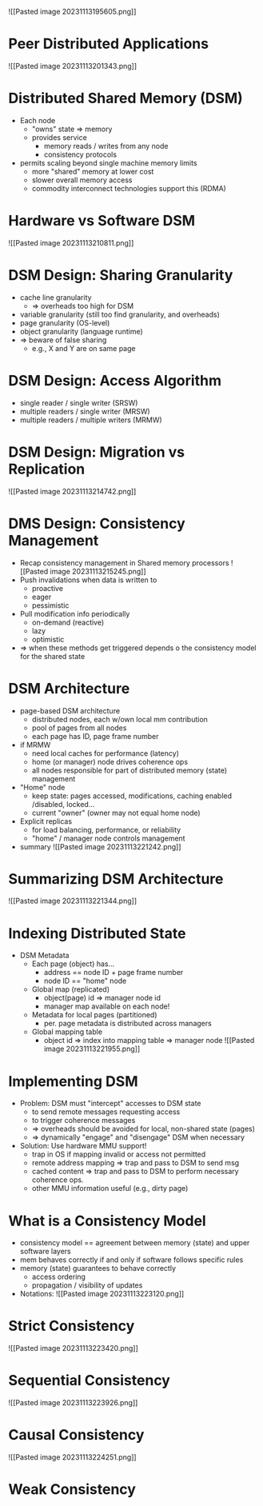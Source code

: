 ![[Pasted image 20231113195605.png]]
# Peer Distributed Applications
![[Pasted image 20231113201343.png]]
# Distributed Shared Memory (DSM)
- Each node
	- "owns" state => memory
	- provides service
		- memory reads / writes from any node
		- consistency protocols
- permits scaling beyond single machine memory limits
	- more "shared" memory at lower cost
	- slower overall memory access
	- commodity interconnect technologies support this (RDMA)
# Hardware vs Software DSM
![[Pasted image 20231113210811.png]]
# DSM Design: Sharing Granularity
- cache line granularity
	- => overheads too high for DSM
- variable granularity (still too find granularity, and overheads)
- page granularity (OS-level)
- object granularity (language runtime)
- => beware of false sharing
	- e.g., X and Y are on same page
# DSM Design: Access Algorithm
- single reader / single writer (SRSW)
- multiple readers / single writer (MRSW)
- multiple readers / multiple writers (MRMW)
# DSM Design: Migration vs Replication
![[Pasted image 20231113214742.png]]
# DMS Design: Consistency Management
- Recap consistency management in Shared memory processors
![[Pasted image 20231113215245.png]]
- Push invalidations when data is written to
	- proactive
	- eager
	- pessimistic
- Pull modification info periodically
	- on-demand (reactive)
	- lazy
	- optimistic
- => when these methods get triggered depends o the consistency model for the shared state
# DSM Architecture
- page-based DSM architecture
	- distributed nodes, each w/own local mm contribution
	- pool of pages from all nodes
	- each page has ID, page frame number
- if MRMW
	- need local caches for performance (latency)
	- home (or manager) node drives coherence ops
	- all nodes responsible for part of distributed memory (state) management
- "Home" node
	- keep state: pages accessed, modifications, caching enabled /disabled, locked...
	- current "owner" (owner may not equal home node)
- Explicit replicas
	- for load balancing, performance, or reliability
	- "home" / manager node controls management
- summary
![[Pasted image 20231113221242.png]]
# Summarizing DSM Architecture
![[Pasted image 20231113221344.png]]
# Indexing Distributed State
- DSM Metadata
	- Each page (object) has...
		- address == node ID + page frame number
		- node ID == "home" node
	- Global map (replicated)
		- object(page) id => manager node id
		- manager map available on each node!
	- Metadata for local pages (partitioned)
		- per. page metadata is distributed across managers
	- Global mapping table
		- object id => index into mapping table => manager node
![[Pasted image 20231113221955.png]]
# Implementing DSM
- Problem: DSM must "intercept" accesses to DSM state
	- to send remote messages requesting access
	- to trigger coherence messages
	- => overheads should be avoided for local, non-shared state (pages)
	- => dynamically "engage" and "disengage" DSM when necessary
- Solution: Use hardware MMU support!
	- trap in OS if mapping invalid or access not permitted
	- remote address mapping => trap and pass to DSM to send msg
	- cached content => trap and pass to DSM to perform necessary coherence ops.
	- other MMU information useful (e.g., dirty page)
# What is a Consistency Model
- consistency model == agreement between memory (state) and upper software layers
- mem behaves correctly if and only if software follows specific rules
- memory (state) guarantees to behave correctly
	- access ordering
	- propagation / visibility of updates
- Notations:
![[Pasted image 20231113223120.png]]
# Strict Consistency
![[Pasted image 20231113223420.png]]
# Sequential Consistency
![[Pasted image 20231113223926.png]]
# Causal Consistency
![[Pasted image 20231113224251.png]]
# Weak Consistency
